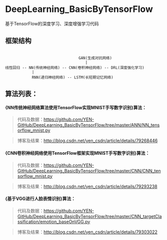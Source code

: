 # DeepLearning_BasicByTensorFlow
基于TensorFlow的深度学习、深度增强学习代码

## 框架结构
<pre><code>
                                 GAN(生成对抗网络)
                                    |
线性回归 -- NN(传统神经网络) -- CNN(卷积神经网络) -- DRL(深度强化学习)
            |
            RNN(递归神经网络) -- LSTM(长短期记忆网络)      
</code></pre>
             
## 算法列表：

#### {NN传统神经网络算法使用TensorFlow实现MNIST手写数字识别}算法：
> 代码及数据：https://github.com/YEN-GitHub/DeepLearning_BasicByTensorFlow/tree/master/ANN/NN_tensorflow_mnist.py
 
> 博客及结果：http://blog.csdn.net/yen_csdn/article/details/79268446


#### {CNN卷积神经网络使用TensorFlow框架实现MNIST手写数字识别}算法：
> 代码及数据：https://github.com/YEN-GitHub/DeepLearning_BasicByTensorFlow/tree/master/CNN/CNN_tensorflow_mnist.py
 
> 博客及结果：http://blog.csdn.net/yen_csdn/article/details/79293238


#### {基于VGG进行人脸表情识别}算法：
> 代码及数据：https://github.com/YEN-GitHub/DeepLearning_BasicByTensorFlow/tree/master/CNN_targetClassification/emotion_baseOnVGG.py
 
> 博客及结果：http://blog.csdn.net/yen_csdn/article/details/79303022

